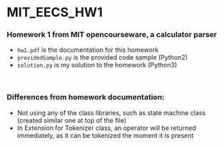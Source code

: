 # MIT_EECS_HW1
### Homework 1 from MIT opencourseware, a calculator parser
- `hw1.pdf` is the documentation for this homework
- `providedSample.py` is the provided code sample (Python2)
- `solution.py` is my solution to the homework (Python3)
</br>

### Differences from homework documentation:
- Not using any of the class libraries, such as state machine class (created similar one at top of the file)
- In Extension for Tokenizer class, an operator will be returned immediately, as it can be tokenized the moment it is present
  
